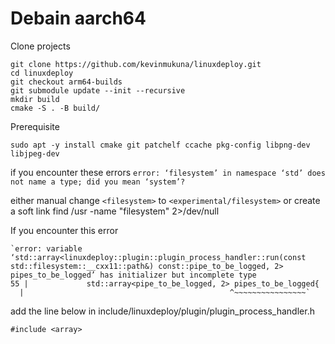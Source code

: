 # Debain aarch64
Clone projects

    git clone https://github.com/kevinmukuna/linuxdeploy.git
    cd linuxdeploy
    git checkout arm64-builds
    git submodule update --init --recursive
    mkdir build
    cmake -S . -B build/

Prerequisite

    sudo apt -y install cmake git patchelf ccache pkg-config libpng-dev libjpeg-dev


if you encounter these errors `error: ‘filesystem’ in namespace ‘std’ does not name a type; did you mean ‘system’?`

either manual change `<filesystem>` to `<experimental/filesystem>` or create a soft link
find /usr -name "filesystem" 2>/dev/null


If you encounter this error

    `error: variable ‘std::array<linuxdeploy::plugin::plugin_process_handler::run(const std::filesystem::__cxx11::path&) const::pipe_to_be_logged, 2> pipes_to_be_logged’ has initializer but incomplete type
    55 |             std::array<pipe_to_be_logged, 2> pipes_to_be_logged{
      |                                              ^~~~~~~~~~~~~~~~~`

add the line below in include/linuxdeploy/plugin/plugin_process_handler.h

    #include <array>

